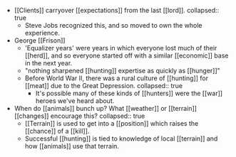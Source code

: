 - [[Clients]] carryover [[expectations]] from the last [[lord]].
  collapsed:: true
	- Steve Jobs recognized this, and so moved to own the whole experience.
- George [[Frison]]
	- 'Equalizer years' were years in which everyone lost much of their [[herd]], and so everyone started off with a similar [[economic]] base in the next year.
	- "nothing sharpened [[hunting]] expertise as quickly as [[hunger]]"
	- Before World War II, there was a rural culture of [[hunting]] for [[meat]] due to the Great Depression.
	  collapsed:: true
		- It's possible many of these kinds of [[hunters]] were the [[war]] heroes we've heard about.
- When do [[animals]] bunch up? What [[weather]] or [[terrain]] [[changes]] encourage this?
  collapsed:: true
	- [[Terrain]] is used to get into a [[position]] which raises the [[chance]] of a [[kill]].
	- Successful [[hunting]] is tied to knowledge of local [[terrain]] and how [[animals]] use that terrain.